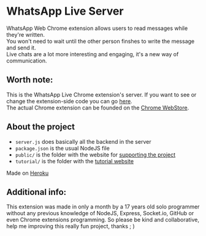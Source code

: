 # WhatsApp Live Server
WhatsApp Web Chrome extension allows users to read messages while they're written.  
You won't need to wait until the other person finshes to write the message and send it.  
Live chats are a lot more interesting and engaging, it's a new way of communication.

## Worth note:
This is the WhatsApp Live Chrome extension's server. If you want to see or change the extension-side code you can go [here](https://github.com/Geek-Tek/WhatsApp-Live).  
The actual Chrome extension can be founded on the [Chrome WebStore](https://chrome.google.com/webstore/detail/whatsapp-live/ohcpfmdkhhcfhcigeigigpmlngohloea).

## About the project
- `server.js` does basically all the backend in the server
- `package.json` is the usual NodeJS file
- `public/` is the folder with the website for [supporting the project](https://whatsapp-live.glitch.me/)
- `tutorial/` is the folder with the [tutorial website](https://whatsapp-live.glitch.me/tutorial/)

Made on [Heroku](https://www.heroku.com)

## Additional info:
This extension was made in only a month by a 17 years old solo programmer without any previous knowledge of NodeJS, Express, Socket.io, GitHub or even Chrome extensions programming.
So please be kind and collaborative, help me improving this really fun project, thanks ; )
